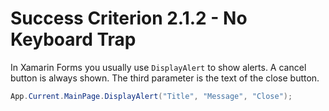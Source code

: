 # Success Criterion 2.1.2 - No Keyboard Trap

In Xamarin Forms you usually use `DisplayAlert` to show alerts. A cancel button is always shown. The third parameter is the text of the close button.

```csharp
App.Current.MainPage.DisplayAlert("Title", "Message", "Close");
```
